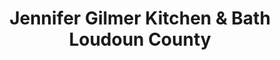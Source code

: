 ---
title: "Jennifer Gilmer Kitchen & Bath Loudoun County"
url: /ashburn/jennifer-gilmer-kitchen-und-bath-loudoun-county/
shop: Küchen
---
